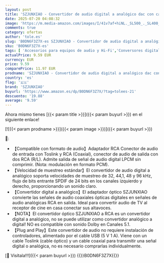 ```yaml
---
layout: post
title: 'SZJUNXIAO - Convertidor de audio digital a analógico dac con cable de audio óptico convertidor digital a analógico para PS3 HDTV Xbox 360 HDTV Blue Ray Sky HD DVD PS4 AppIe TV'
date: 2025-07-20 04:08:32
image: 'https://m.media-amazon.com/images/I/41v7af+hiNL._SL500_._SL400_.jpg'
comments: true
category: ofertas
author: 'tole.es'
slug: 'B0DN6F3Z7X-es SZJUNXIAO - Convertidor de audio digital a analógico dac...'
sku: 'B0DN6F3Z7X-es'
tags: [ 'Accesorios para equipos de audio y Hi-Fi','Conversores digital-analógicos','Electrónica','Equipos de audio y Hi-Fi','ps4','szjunxiao','xbox','🇪🇸', ]
actualPrice: 9.59 EUR
currency: EUR
price: 9.59
comparePrice: 11.97 EUR
prodname: 'SZJUNXIAO - Convertidor de audio digital a analógico dac con cable de audio óptico convertidor digital a analógico para PS3 HDTV Xbox 360 HDTV Blue Ray Sky HD DVD PS4 AppIe TV'
country: 'es'
flag: '🇪🇸'
brand: 'SZJUNXIAO'
buyurl: 'https://www.amazon.es/dp/B0DN6F3Z7X/?tag=tolees-21'
descuento: '19.88'
average: '9.59'
---
```


Ahora mismo tienes [{{< param title >}}]({{< param buyurl >}}) en el siguiente enlace!

[![{{< param prodname >}}]({{< param image >}})]({{< param buyurl >}})

🔎:

- 【Compatible con formato de audio】Adaptador RCA Conector de audio de entrada con Toslink y RCA (Coaxial), conector de audio de salida con dos RCA (R/L). Admite salida de señal de audio digital LPCM sin comprimir. (Nota: modulación en formato PCM).
- 【Velocidad de muestreo estándar】El convertidor de audio digital a analógico soporta velocidades de muestreo de 32, 44,1, 48 y 96 kHz, flujo de bits entrante SPDIF de 24 bits en los canales izquierdo y derecho, proporcionando un sonido claro.
- 【Convertidor digital a analógico】El adaptador óptico SZJUNXIAO convierte las señales de audio coaxiales ópticas digitales en señales de audio analógicas RCA en salida. Ideal para convertir audio de TV al receptor de cine en casa conectar sus altavoces.
- 【NOTA】El convertidor óptico SZJUNXIAO a RCA es un convertidor digital a analógico, no se puede utilizar como convertidor analógico a digital! NO es compatible con sonido Dolby en Canales 5.1.
- 【Plug and Play】Este convertidor de audio no requiere instalación de controladores, alimentado por el cable USB (5 V 1 A). Viene con un cable Toslink (cable óptico) y un cable coaxial para transmitir una señal digital o analógica, no es necesario comprarlas individualmente.

[🛒 Visítala!!!]({{< param buyurl >}})
{{<world>}}B0DN6F3Z7X{{</world>}}
